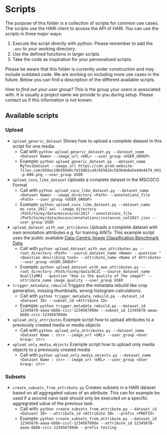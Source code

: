 # Scripts

The purpose of this folder is a collection of scripts for common use cases.
The scripts use the HARI client to access the API of HARI.
You can use the scripts in three major ways:
1. Execute the script directly with python. Please remember to add the `.env` to your working directory.
1. Use the defined functions in larger scripts
2. Take the code as inspiration for your personalised scripts.

Please be aware that this folder is currently under construction and may include outdated code.
We are working on including more use cases in the future.
Below you can find a description of the different available scripts.

*How to find out your user group?*
This is the group your users is associated with. It is usually a project name we provide to you during setup. Please contact us if this information is not known.

## Available scripts

### Upload


- `upload_generic_dataset` Shows how to upload a complete dataset in this script for one media
  - Call with `python upload_generic_dataset.py --dataset_name <Dataset Name> --image_url <URL> --user_group <USER_GROUP>`
  - Example: `python upload_generic_dataset.py --dataset_name MyTestDataset --image_url https://cdn.prod.website-files.com/650ac10b593e0cfe15061ca9/65562bc58364e8a5e4de4479_H41-p-800.png --user_group USER`
- `upload_coco_like_dataset` Uploads a complete dataset in the MSCOCO Format
  -  Call with `python upload_coco_like_dataset.py --dataset_name <Dataset Name> --image_directory <Path> --annotations_file <Path> --user_group <USER_GROUP>`
  - Example: `python upload_coco_like_dataset.py --dataset_name ms_coco_2017_val --image_directory /Path/to/my/data/mscoco/val2017 --annotations_file /Path/to/my/data/mscoco/annotations/instances_val2017.json --user_group USER`
- `upload_dataset_with_own_attributes` Uploads a complete dataset with own annotation attributes e.g. for training AINTs. This example script uses the public available [Data-Centric Image Classification Benchmark Data](https://zenodo.org/records/8115942).
  - Call with `python upload_dataset_with_own_attributes.py --root_directory <Path> --source_dataset_name <Name> --question "<Question describing task> --attribute_name <Name of Attribute> --user_group <USER_GROUP>"`
  - Example: `python upload_dataset_with_own_attributes.py --root_directory /Path/to/my/data/DCIC --source_dataset_name QualityMRI --question "How is the quality of the image?" --attribute_name image_quality --user_group USER`
- `trigger_metadata_rebuild` Triggers the metadata rebuild like crop generation, missing thumbnails, wrong histogram calculations.
  - Call with `python trigger_metadata_rebuild.py --dataset_id <Dataset ID> --subset_id <Attribute ID>`
  - Example: `python trigger_metadata_rebuild.py --dataset_id 12345678-aaaa-bbbb-cccc-123456789de --subset_id 12345678-aaaa-bbbb-cccc-123456789de`
- `upload_only_attributes` Example script how to upload attributes to a previously created media or media objects
  - Call with `python upload_only_attributes.py --dataset_name <Dataset Name : str> --image_url <URL> --user_group <User Group: str>`
- `upload_only_media_objects` Example script how to upload only media objects to a previously created media
  - Call with `python upload_only_media_objects.py --dataset_name <Dataset Name : str> --image_url <URL> --user_group <User Group: str>`



### Subsets

- `create_subsets_from_attribute.py` Creates subsets in a HARI dataset based on all aggregated values of an attribute.
  This can for example be used if a second nano task should only be executed on a specific aggregrated value of the previous task.
    - Call with: `python create_subsets_from_attribute.py --dataset_id <Dataset ID> --attribute_id <Attribute ID> --prefix <PREFIX>`
    - Example: `python create_subsets_from_attribute.py --dataset_id 12345678-aaaa-bbbb-cccc-123456789de --attribute_id 12345678-aaaa-bbbb-cccc-123456789de --prefix testing`
